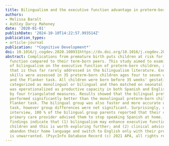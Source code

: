 ```yaml
---
title: Bilingualism and the executive function advantage in preterm-born children.
authors:
- Melissa Baralt
- Ashley Darcy Mahoney
date: '2020-01-01'
publishDate: '2024-10-10T14:22:57.993514Z'
publication_types:
- article-journal
publication: '*Cognitive Development*'
doi: 10.1016/j.cogdev.2020.100931https://dx.doi.org/10.1016/j.cogdev.2020.100931
abstract: Complications from premature birth puts children at risk for poorer executive
  function compared to their term-born peers. This study aimed to examine the effect
  of bilingualism on the executive function of preterm-born children, a population
  that is thus far rarely addressed in the bilingualism literature. Executive function
  skills were assessed in 35 preterm-born children ages four to seven with the Simon
  and the Flanker task. All children were born before 35 weeks' gestation and were
  categorized as monolingual or bilingual and then matched on neonatal acuity. Bilingualism
  was operationalized as productive capacity in both Spanish and English and was confirmed
  by four triangulated measures. Results showed that the bilingual preterm-born children
  performed significantly better than the monolingual preterm-born children on the
  Flanker task. The bilingual group was also faster and more accurate on the Simon
  task, however group differences were not significant. Surprisingly, during the exit
  interview, 100 % of the bilingual group parents reported that their child's pediatric
  primary care provider advised them to stop speaking Spanish at home. These preliminary
  findings indicate that (1) bilingualism may enhance executive function in preterm-born
  children and this is worth exploring further; and (2) clinical advice that parents
  abandon their home language and switch to English only with their preterm-born children
  is unwarranted. (PsycInfo Database Record (c) 2021 APA, all rights reserved)
---
```


